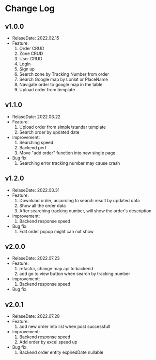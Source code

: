 # Change Log

## v1.0.0

- RelaseDate: 2022.02.15
- Feature:
  1. Order CRUD
  2. Zone CRUD
  3. User CRUD
  4. Login
  5. Sign up
  6. Search zone by Tracking Number from order
  7. Search Google map by Lonlat or PlaceName
  8. Navigate order to google map in the table
  9. Upload order from template

## v1.1.0

- RelaseDate: 2022.03.22
- Feature:
  1. Upload order from simple/standar template
  2. Search order by updated date
- Improvement:
  1. Searching speed
  2. Backend perf
  3. Move "add order" function into new single page
- Bug fix:
  1. Searching error tracking number may cause crash

## v1.2.0

- RelaseDate: 2022.03.31
- Feature:
  1. Download order, according to search result by updated data
  2. Show all the order data
  3. After searching tracking number, will show the order's description
- Improvement:
  1. Backend response speed
- Bug fix:
  1. Edit order popup might can not show

## v2.0.0

- RelaseDate: 2022.07.23
- Feature:
  1. refactor, change map api to backend
  2. add go to view button when search by tracking number
- Improvement:
  1. Backend response speed
- Bug fix:

## v2.0.1

- RelaseDate: 2022.07.28
- Feature:
  1. add new order into list when post successfull
- Improvement:
  1. Backend response speed
  2. Add order by excel speed up
- Bug fix:
  1. Backend order entity expiredDate nullable
